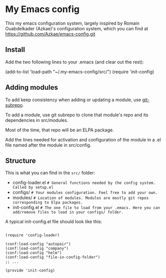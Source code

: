 # My Emacs config

This my emacs configuration system, largely inspired by Romain Ouabdelkader (Azkae)'s
configuration system, which you can find at https://github.com/Azkae/emacs-config.git


## Install

Add the two following lines to your .emacs (and clear out the rest):

(add-to-list 'load-path "~/.my-emacs-config/src/")
(require 'init-config)


## Adding modules

To add keep consistency when adding or updating a module, use [git-subrepo](https://github.com/ingydotnet/git-subrepo/).

To add a module, use git subrepo to clone that module's repo and
its dependencies in src/modules.

Most of the time, that repo will be an ELPA package.

Add the lines needed for activation and configuration of the module
in a .el file named after the module in src/config.


## Structure

This is what you can find in the `src/` folder:

* config-loader.el      `# General functions needed by the config system. Called by setup.el`
* configs/              `# Your modules configuration. Feel free to add your own.`
* modules/              `# Location of modules. Modules are mostly git repos corresponding to Elpa packages.`
* init-config.el        `# The one file to load from your .emacs.
                           Here you can add/remove files to load in your configs/ folder.`

A typical init-config.el file should look like this:

```elisp

(require 'config-loader)

(conf:load-config "autopair")
(conf:load-config "company")
(conf:load-config "helm")
(conf:load-config "file-in-config-folder")
;; ...

(provide 'init-config)

```
